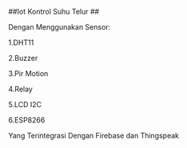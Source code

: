 ##Iot Kontrol Suhu Telur ##

Dengan Menggunakan Sensor:

1.DHT11

2.Buzzer

3.Pir Motion

4.Relay

5.LCD I2C

6.ESP8266

Yang Terintegrasi Dengan Firebase dan Thingspeak
